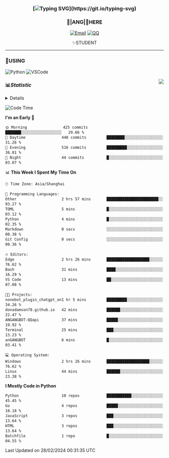<div align="center">


### [![Typing SVG](https://readme-typing-svg.herokuapp.com?size=25&duration=2500&color=8C43EA&vCenter=true&width=200&height=40&lines=%F0%9F%8C%B1ANGJustinl%F0%9F%8C%B1+!)](https://git.io/typing-svg)


### 🥛|**ANG**|🥛HERE



[![Email](https://img.shields.io/badge/Email-ANGJustin@163.com-6A5ACD?style=flat-square&logoColor=fff)](mailto:ANGJustinl@163.com)
[![QQ](https://img.shields.io/badge/QQ-77139032-98FB98?style=flat-square&logoColor=fff)](https://qm.qq.com/cgi-bin/qm/qr?k=mcs-cON_aPNfc3hO8-H7lWJHDX-5nKr7&noverify=0)




✨STUDENT 

</div>

---

### 🎨USING

![Python](https://img.shields.io/badge/-Python-blue?style=flat-square&logo=Python&logoColor=fff)
![VSCode](https://img.shields.io/badge/-VSCode-blue?style=flat-square&logo=visualstudiocode&logoColor=fff)


<a href="#">
  <img align="right" src="https://github-readme-stats.vercel.app/api?username=ANGJustinl&count_private=true&show_icons=true&hide_border=true&bg_color=15,f2f7fd,E0EAFC" />
</a>




### 📊*Statistic* 

<details>

<p align="center">
   <img src="github-metrics.svg" alt="typing-svg">
</p>

[![Github activity graph](https://github-readme-activity-graph.angforever.top/graph?username=ANGJustinl&theme=dracula)](https://github.com/ANGJustinl/ANGJustinl)

</details>

<!--START_SECTION:waka-->
![Code Time](http://img.shields.io/badge/Code%20Time-5%20hrs%2013%20mins-blue)

**I'm an Early 🐤** 

```text
🌞 Morning                425 commits         ███████░░░░░░░░░░░░░░░░░░   29.66 % 
🌆 Daytime                448 commits         ████████░░░░░░░░░░░░░░░░░   31.26 % 
🌃 Evening                516 commits         █████████░░░░░░░░░░░░░░░░   36.01 % 
🌙 Night                  44 commits          █░░░░░░░░░░░░░░░░░░░░░░░░   03.07 % 
```


📊 **This Week I Spent My Time On** 

```text
🕑︎ Time Zone: Asia/Shanghai

💬 Programming Languages: 
Other                    2 hrs 57 mins       ███████████████████████░░   93.27 % 
TOML                     5 mins              █░░░░░░░░░░░░░░░░░░░░░░░░   03.12 % 
Python                   4 mins              █░░░░░░░░░░░░░░░░░░░░░░░░   02.35 % 
Markdown                 0 secs              ░░░░░░░░░░░░░░░░░░░░░░░░░   00.38 % 
Git Config               0 secs              ░░░░░░░░░░░░░░░░░░░░░░░░░   00.36 % 

🔥 Editors: 
Edge                     2 hrs 26 mins       ███████████████████░░░░░░   76.62 % 
Bash                     31 mins             ████░░░░░░░░░░░░░░░░░░░░░   16.29 % 
VS Code                  13 mins             ██░░░░░░░░░░░░░░░░░░░░░░░   07.08 % 

🐱‍💻 Projects: 
nonebot_plugin_chatgpt_on1 hr 5 mins         █████████░░░░░░░░░░░░░░░░   34.26 % 
donadamson78.github.io   42 mins             ██████░░░░░░░░░░░░░░░░░░░   22.47 % 
ANGANGBOT-QQapi          37 mins             █████░░░░░░░░░░░░░░░░░░░░   19.92 % 
Terminal                 25 mins             ███░░░░░░░░░░░░░░░░░░░░░░   13.23 % 
anGANGBOT                6 mins              █░░░░░░░░░░░░░░░░░░░░░░░░   03.41 % 

💻 Operating System: 
Windows                  2 hrs 26 mins       ███████████████████░░░░░░   76.62 % 
Linux                    44 mins             ██████░░░░░░░░░░░░░░░░░░░   23.38 % 
```

**I Mostly Code in Python** 

```text
Python                   10 repos            ███████████░░░░░░░░░░░░░░   45.45 % 
Go                       4 repos             █████░░░░░░░░░░░░░░░░░░░░   18.18 % 
JavaScript               3 repos             ███░░░░░░░░░░░░░░░░░░░░░░   13.64 % 
HTML                     3 repos             ███░░░░░░░░░░░░░░░░░░░░░░   13.64 % 
Batchfile                1 repo              █░░░░░░░░░░░░░░░░░░░░░░░░   04.55 % 
```




 Last Updated on 28/02/2024 00:31:35 UTC
<!--END_SECTION:waka-->
